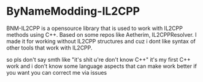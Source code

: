 # ByNameModding-IL2CPP
 BNM-IL2CPP is a opensource library that is used to work with IL2CPP methods using C++. Based on some repos like Aetherim, IL2CPPResolver. I made it for working without IL2CPP structures and cuz i dont like syntax of other tools that work with IL2CPP.


so pls don't say smth like "it's shit u're don't know C++" it's my first C++ work and i don't know some language aspects that can make work better
if you want you can correct me via issues
